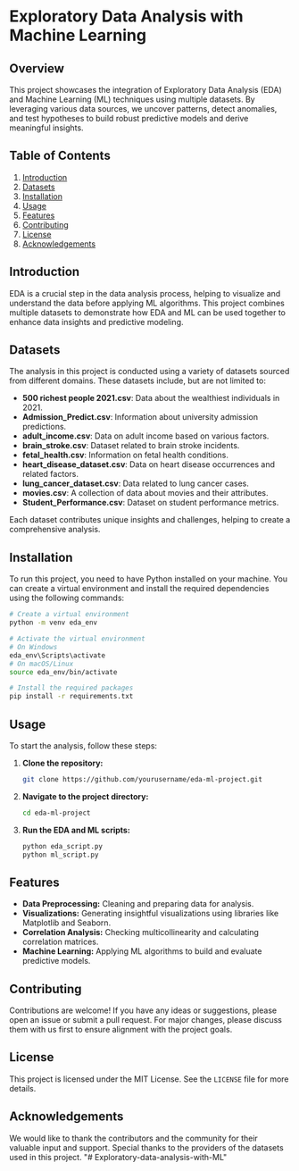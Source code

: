 # Exploratory Data Analysis with Machine Learning

## Overview
This project showcases the integration of Exploratory Data Analysis (EDA) and Machine Learning (ML) techniques using multiple datasets. By leveraging various data sources, we uncover patterns, detect anomalies, and test hypotheses to build robust predictive models and derive meaningful insights.

## Table of Contents
1. [Introduction](#introduction)
2. [Datasets](#datasets)
3. [Installation](#installation)
4. [Usage](#usage)
5. [Features](#features)
6. [Contributing](#contributing)
7. [License](#license)
8. [Acknowledgements](#acknowledgements)

## Introduction
EDA is a crucial step in the data analysis process, helping to visualize and understand the data before applying ML algorithms. This project combines multiple datasets to demonstrate how EDA and ML can be used together to enhance data insights and predictive modeling.

## Datasets
The analysis in this project is conducted using a variety of datasets sourced from different domains. These datasets include, but are not limited to:

- **500 richest people 2021.csv**: Data about the wealthiest individuals in 2021.
- **Admission_Predict.csv**: Information about university admission predictions.
- **adult_income.csv**: Data on adult income based on various factors.
- **brain_stroke.csv**: Dataset related to brain stroke incidents.
- **fetal_health.csv**: Information on fetal health conditions.
- **heart_disease_dataset.csv**: Data on heart disease occurrences and related factors.
- **lung_cancer_dataset.csv**: Data related to lung cancer cases.
- **movies.csv**: A collection of data about movies and their attributes.
- **Student_Performance.csv**: Dataset on student performance metrics.

Each dataset contributes unique insights and challenges, helping to create a comprehensive analysis.


## Installation
To run this project, you need to have Python installed on your machine. You can create a virtual environment and install the required dependencies using the following commands:

```bash
# Create a virtual environment
python -m venv eda_env

# Activate the virtual environment
# On Windows
eda_env\Scripts\activate
# On macOS/Linux
source eda_env/bin/activate

# Install the required packages
pip install -r requirements.txt
```

## Usage
To start the analysis, follow these steps:

1. **Clone the repository:**
   ```bash
   git clone https://github.com/yourusername/eda-ml-project.git
   ```

2. **Navigate to the project directory:**
   ```bash
   cd eda-ml-project
   ```

3. **Run the EDA and ML scripts:**
   ```bash
   python eda_script.py
   python ml_script.py
   ```

## Features
- **Data Preprocessing:** Cleaning and preparing data for analysis.
- **Visualizations:** Generating insightful visualizations using libraries like Matplotlib and Seaborn.
- **Correlation Analysis:** Checking multicollinearity and calculating correlation matrices.
- **Machine Learning:** Applying ML algorithms to build and evaluate predictive models.

## Contributing
Contributions are welcome! If you have any ideas or suggestions, please open an issue or submit a pull request. For major changes, please discuss them with us first to ensure alignment with the project goals.

## License
This project is licensed under the MIT License. See the `LICENSE` file for more details.

## Acknowledgements
We would like to thank the contributors and the community for their valuable input and support. Special thanks to the providers of the datasets used in this project.
"# Exploratory-data-analysis-with-ML" 
